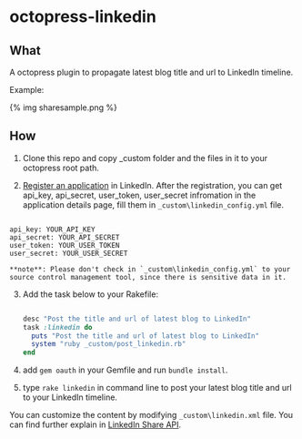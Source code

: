 octopress-linkedin
==================


## What

A octopress plugin to propagate latest blog title and url to LinkedIn timeline.

Example:

{% img sharesample.png %}

## How

1. Clone this repo and copy _custom folder and the files in it to your octopress root path.

2. [Register an application](https://www.linkedin.com/secure/developer?newapp=) in LinkedIn. After the registration, you can get api_key, api_secret, user_token, user_secret infromation in the application details page, fill them in `_custom\linkedin_config.yml` file.

```text

api_key: YOUR_API_KEY
api_secret: YOUR_API_SECRET
user_token: YOUR_USER_TOKEN
user_secret: YOUR_USER_SECRET

```

	**note**: Please don't check in `_custom\linkedin_config.yml` to your source control management tool, since there is sensitive data in it.

3. Add the task below to your Rakefile:

	```ruby

	desc "Post the title and url of latest blog to LinkedIn"
	task :linkedin do
	  puts "Post the title and url of latest blog to LinkedIn"
	  system "ruby _custom/post_linkedin.rb"
	end

	```

4. add `gem oauth` in your Gemfile and run `bundle install`.

5. type `rake linkedin` in command line to post your latest blog title and url to your LinkedIn timeline.

You can customize the content by modifying `_custom\linkedin.xml` file. You can find further explain in [LinkedIn Share API](https://developer.linkedin.com/documents/share-api#toggleview:id=xml). 




